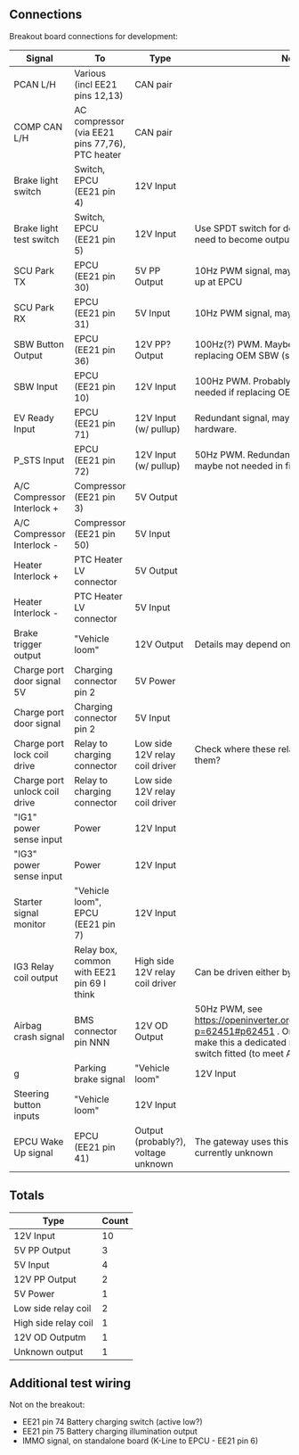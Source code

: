 ## Connections

Breakout board connections for development:

| Signal                        | To                                              | Type                                | Note                                                                                                                                                                         |
|-------------------------------|-------------------------------------------------|-------------------------------------|------------------------------------------------------------------------------------------------------------------------------------------------------------------------------|
| PCAN L/H                      | Various (incl EE21 pins 12,13)                  | CAN pair                            |                                                                                                                                                                              |
| COMP CAN L/H                  | AC compressor (via EE21 pins 77,76), PTC heater | CAN pair                            |                                                                                                                                                                              |
| Brake light switch            | Switch, EPCU (EE21 pin 4)                       | 12V Input                           |                                                                                                                                                                              |
| Brake light test switch       | Switch, EPCU (EE21 pin 5)                       | 12V Input                           | Use SPDT switch for development, "Test" may need to become output for final board.                                                                                           |
| SCU Park TX                   | EPCU (EE21 pin 30)                              | 5V PP Output                        | 10Hz PWM signal, maybe can be OD pulled up at EPCU                                                                                                                           |
| SCU Park RX                   | EPCU (EE21 pin 31)                              | 5V Input                            | 10Hz PWM signal, may need pullup to 5V                                                                                                                                       |
| SBW Button Output             | EPCU (EE21 pin 36)                              | 12V PP? Output                      | 100Hz(?) PWM. Maybe OD, Only needed if replacing OEM SBW (shift by wire).                                                                                                    |
| SBW Input                     | EPCU (EE21 pin 10)                              | 12V Input                           | 100Hz PWM. Probably OD with pullup. Only needed if replacing OEM SBW.                                                                                                        |
| EV Ready Input                | EPCU (EE21 pin 71)                              | 12V Input (w/ pullup)               | Redundant signal, maybe not needed in final hardware.                                                                                                                        |
| P_STS Input                   | EPCU (EE21 pin 72)                              | 12V Input (w/ pullup)               | 50Hz PWM. Redundant gear selector signal, maybe not needed in final hardware.                                                                                                |
| A/C Compressor Interlock +    | Compressor (EE21 pin 3)                         | 5V Output                           |                                                                                                                                                                              |
| A/C Compressor Interlock -    | Compressor (EE21 pin 50)                        | 5V Input                            |                                                                                                                                                                              |
| Heater Interlock +            | PTC Heater LV connector                         | 5V Output                           |                                                                                                                                                                              |
| Heater Interlock -            | PTC Heater LV connector                         | 5V Input                            |                                                                                                                                                                              |
| Brake trigger output          | "Vehicle loom"                                  | 12V Output                          | Details may depend on vehicle...                                                                                                                                             |
| Charge port door signal 5V    | Charging connector pin 2                        | 5V Power                            |                                                                                                                                                                              |
| Charge port door signal       | Charging connector pin 2                        | 5V Input                            |                                                                                                                                                                              |
| Charge port lock coil drive   | Relay to charging connector                     | Low side 12V relay coil driver      | Check where these relays are, do I still have them?                                                                                                                          |
| Charge port unlock coil drive | Relay to charging connector                     | Low side 12V relay coil driver      |                                                                                                                                                                              |
| "IG1" power sense input       | Power                                           | 12V Input                           |                                                                                                                                                                              |
| "IG3" power sense input       | Power                                           | 12V Input                           |                                                                                                                                                                              |
| Starter signal monitor        | "Vehicle loom", EPCU (EE21 pin 7)               | 12V Input                           |                                                                                                                                                                              |
| IG3 Relay coil output         | Relay box, common with EE21 pin 69 I think      | High side 12V relay coil driver     | Can be driven either by Fakon or by the OBC.                                                                                                                                 |
| Airbag crash signal           | BMS connector pin NNN                           | 12V OD Output                       | 50Hz PWM, see https://openinverter.org/forum/viewtopic.php?p=62451#p62451 . On final design maybe make this a dedicated module with inertia switch fitted (to meet AU regs). |
g| Parking brake signal          | "Vehicle loom"                                  | 12V Input                           |                                                                                                                                                                              |
| Steering button inputs        | "Vehicle loom"                                  | 12V Input                           |                                                                                                                                                                              |
| EPCU Wake Up signal           | EPCU (EE21 pin 41)                              | Output (probably?), voltage unknown | The gateway uses this signal for something, currently unknown                                                                                                                |

## Totals

| Type                 | Count |
|----------------------|-------|
| 12V Input            | 10    |
| 5V PP Output         | 3     |
| 5V Input             | 4     |
| 12V PP Output        | 2     |
| 5V Power             | 1     |
| Low side relay coil  | 2     |
| High side relay coil | 1     |
| 12V OD Outputm        | 1     |
| Unknown output       | 1     |

## Additional test wiring

Not on the breakout:

* EE21 pin 74 Battery charging switch (active low?)
* EE21 pin 75 Battery charging illumination output
* IMMO signal, on standalone board (K-Line to EPCU - EE21 pin 6)







